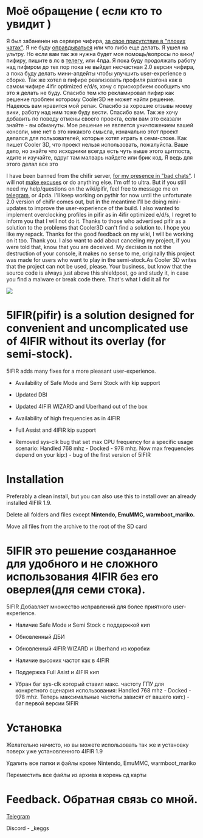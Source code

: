 # Моё обращение ( если кто то увидит ) 

Я был забаненен на сервере чифира, [за свое присутствие в "плохих чатах"](https://t.me/kef4ir/48074/488221). Я не буду [оправдываться](https://t.me/kef4ir/1/489551) или что либо еще делать. Я ушел на ультру. Но если вам так же нужна будет моя помощь/вопросы по вики/пифиру, пишите в лс в [телегу](https://t.me/k1gsss), или 4пда. Я пока буду продолжать работу над пифиром до тех пор пока не выйдет несчастная 2.0 версия чифира, а пока буду делать мини-апдейты чтобы улучшить user-experience в сборке. Так же хотел в пифире реализовать профиля разгона как в самом чифире 4ifir optimized e/d/s, хочу с прискорбием сообщить что это я делать не буду. Спасибо тем кто рекламировал пифир как решение проблем которому Cooler3D не может найти решение. Надеюсь вам нравится мой репак. Спасибо за хорошие отзывы моему вики, работу над ним тоже буду вести. Спасибо вам. Так же хочу добавить по поводу отмены своего проекта, если вам это сказали знайте - вы обмануты. Мое решение не является уничтожением вашей консоли, мне нет в это никакого смысла, изначально этот проект делался для пользователей, которые хотят играть в семи-стоке. Как пишет Cooler 3D, что проект нельзя использовать, пожалуйста. Ваше дело, но знайте что исходники всегда есть чуть выше этого щитпоста, идите и изучайте, вдруг там малварь найдете или брик код. Я ведь для этого делал все это

I have been banned from the chifir server, [for my presence in "bad chats"](https://t.me/kef4ir/48074/488221). I will not [make excuses](https://t.me/kef4ir/1/489551) or do anything else. I'm off to ultra. But if you still need my help/questions on the wiki/pifir, feel free to message me on [telegram](https://t.me/k1gsss), or 4pda. I'll keep working on pythir for now until the unfortunate 2.0 version of chifir comes out, but in the meantime I'll be doing mini-updates to improve the user-experience of the build. I also wanted to implement overclocking profiles in pifir as in 4ifir optimized e/d/s, I regret to inform you that I will not do it. Thanks to those who advertised pifir as a solution to the problems that Cooler3D can't find a solution to. I hope you like my repack. Thanks for the good feedback on my wiki, I will be working on it too. Thank you. I also want to add about canceling my project, if you were told that, know that you are deceived. My decision is not the destruction of your console, it makes no sense to me, originally this project was made for users who want to play in the semi-stock.As Cooler 3D writes that the project can not be used, please. Your business, but know that the source code is always just above this shieldpost, go and study it, in case you find a malware or break code there. That's what I did it all for





![](https://i.imgur.com/xf7rVd8.png)

# 5IFIR(pifir) is a solution designed for convenient and uncomplicated use of 4IFIR without its overlay (for semi-stock).

5IFIR adds many fixes for a more pleasant user-experience.

* Availability of Safe Mode and Semi Stock with kip support

* Updated DBI

* Updated 4IFIR WIZARD and Uberhand out of the box

* Availability of high frequencies as in 4IFIR 

* Full Assist and 4IFIR kip support

* Removed sys-clk bug that set max CPU frequency for a specific usage scenario: Handled 768 mhz - Docked - 978 mhz. Now max frequencies depend on your kip:) - bug of the first version of 5IFIR

# Installation 

Preferably a clean install, but you can also use this to install over an already installed 4IFIR 1.9.

Delete all folders and files except **Nintendo, EmuMMC, warmboot_mariko.**

Move all files from the archive to the root of the SD card

# 5IFIR это решение создананное для удобного и не сложного использования 4IFIR без его оверлея(для семи стока).

5IFIR Добавляет множество исправлений для более приятного user-experience.

* Наличие Safe Mode и Semi Stock с поддержкой кип

* Обновленный ДБИ

* Обновленный 4IFIR WIZARD и Uberhand из коробки

* Наличие высоких частот как в 4IFIR 

* Поддержка Full Asist и 4IFIR кип

* Убран баг sys-clk который ставил макс. частоту ГПУ для конкретного сценария использования: Handled 768 mhz - Docked - 978 mhz. Теперь максимальные частоты зависят от вашего кип:) - баг первой версии 5IFIR

# Установка 

Желательно начисто, но вы можете использовать так же и установку поверх уже установленного 4IFIR 1.9

Удалить все папки и файлы кроме Nintendo, EmuMMC, warmboot_mariko

Переместить все файлы из архива в корень сд карты



# Feedback. Обратная связь со мной.

[Telegram](https://t.me/k1gsss)



Discord - _keggs
